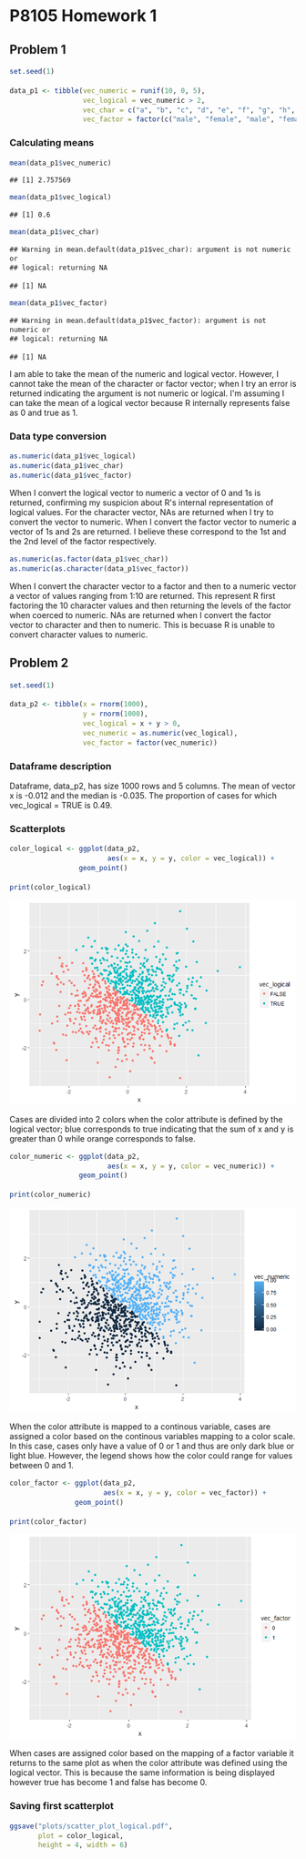 P8105 Homework 1
================

Problem 1
---------

``` r
set.seed(1)

data_p1 <- tibble(vec_numeric = runif(10, 0, 5), 
                  vec_logical = vec_numeric > 2, 
                  vec_char = c("a", "b", "c", "d", "e", "f", "g", "h", "j", "k"), 
                  vec_factor = factor(c("male", "female", "male", "female", "female", "male", "male", "female", "female", "male")))
```

### Calculating means

``` r
mean(data_p1$vec_numeric)
```

    ## [1] 2.757569

``` r
mean(data_p1$vec_logical)
```

    ## [1] 0.6

``` r
mean(data_p1$vec_char)
```

    ## Warning in mean.default(data_p1$vec_char): argument is not numeric or
    ## logical: returning NA

    ## [1] NA

``` r
mean(data_p1$vec_factor)
```

    ## Warning in mean.default(data_p1$vec_factor): argument is not numeric or
    ## logical: returning NA

    ## [1] NA

I am able to take the mean of the numeric and logical vector. However, I cannot take the mean of the character or factor vector; when I try an error is returned indicating the argument is not numeric or logical. I'm assuming I can take the mean of a logical vector because R internally represents false as 0 and true as 1.

### Data type conversion

``` r
as.numeric(data_p1$vec_logical)
as.numeric(data_p1$vec_char)
as.numeric(data_p1$vec_factor)
```

When I convert the logical vector to numeric a vector of 0 and 1s is returned, confirming my suspicion about R's internal representation of logical values. For the character vector, NAs are returned when I try to convert the vector to numeric. When I convert the factor vector to numeric a vector of 1s and 2s are returned. I believe these correspond to the 1st and the 2nd level of the factor respectively.

``` r
as.numeric(as.factor(data_p1$vec_char))
as.numeric(as.character(data_p1$vec_factor))
```

When I convert the character vector to a factor and then to a numeric vector a vector of values ranging from 1:10 are returned. This represent R first factoring the 10 character values and then returning the levels of the factor when coerced to numeric. NAs are returned when I convert the factor vector to character and then to numeric. This is becuase R is unable to convert character values to numeric.

Problem 2
---------

``` r
set.seed(1)

data_p2 <- tibble(x = rnorm(1000), 
                  y = rnorm(1000), 
                  vec_logical = x + y > 0, 
                  vec_numeric = as.numeric(vec_logical), 
                  vec_factor = factor(vec_numeric))
```

### Dataframe description

Dataframe, data\_p2, has size 1000 rows and 5 columns. The mean of vector x is -0.012 and the median is -0.035. The proportion of cases for which vec\_logical = TRUE is 0.49.

### Scatterplots

``` r
color_logical <- ggplot(data_p2, 
                        aes(x = x, y = y, color = vec_logical)) + 
                 geom_point()

print(color_logical)
```

![](p8105_hw1_ntw2117_files/figure-markdown_github/scatter%20plot%20one-1.png)

Cases are divided into 2 colors when the color attribute is defined by the logical vector; blue corresponds to true indicating that the sum of x and y is greater than 0 while orange corresponds to false.

``` r
color_numeric <- ggplot(data_p2, 
                        aes(x = x, y = y, color = vec_numeric)) +
                 geom_point()

print(color_numeric)
```

![](p8105_hw1_ntw2117_files/figure-markdown_github/scatter%20plot%20two-1.png)

When the color attribute is mapped to a continous variable, cases are assigned a color based on the continous variables mapping to a color scale. In this case, cases only have a value of 0 or 1 and thus are only dark blue or light blue. However, the legend shows how the color could range for values between 0 and 1.

``` r
color_factor <- ggplot(data_p2, 
                       aes(x = x, y = y, color = vec_factor)) + 
                geom_point()
  
print(color_factor)
```

![](p8105_hw1_ntw2117_files/figure-markdown_github/scatter%20plot%20three-1.png)

When cases are assigned color based on the mapping of a factor variable it returns to the same plot as when the color attribute was defined using the logical vector. This is because the same information is being displayed however true has become 1 and false has become 0.

### Saving first scatterplot

``` r
ggsave("plots/scatter_plot_logical.pdf", 
       plot = color_logical,
       height = 4, width = 6)
```
